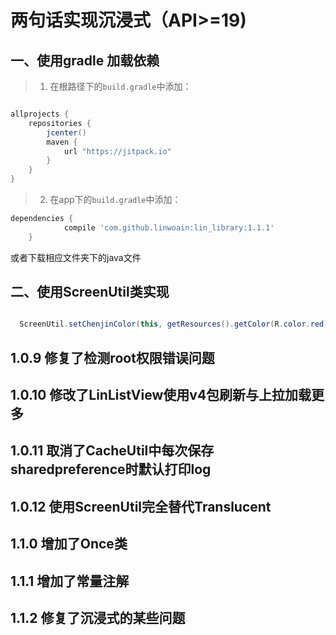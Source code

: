 # 两句话实现沉浸式（API>=19)
## 一、使用gradle 加载依赖

> 1. 在根路径下的`build.gradle`中添加：
```gradle

allprojects {
    repositories {
        jcenter()
        maven {
            url "https://jitpack.io"
        }
    }
}

```
> 2. 在app下的`build.gradle`中添加：

```gradle
dependencies {
	        compile 'com.github.linwoain:lin_library:1.1.1'
	}
```
或者下载相应文件夹下的java文件

## 二、使用ScreenUtil类实现

```java

  ScreenUtil.setChenjinColor(this, getResources().getColor(R.color.red));
```


## 1.0.9 修复了检测root权限错误问题
## 1.0.10 修改了LinListView使用v4包刷新与上拉加载更多
## 1.0.11 取消了CacheUtil中每次保存sharedpreference时默认打印log
## 1.0.12 使用ScreenUtil完全替代Translucent
## 1.1.0 增加了Once类
## 1.1.1 增加了常量注解
## 1.1.2 修复了沉浸式的某些问题